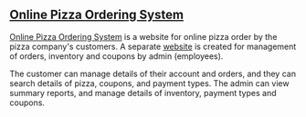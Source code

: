 ## [Online Pizza Ordering System](https://annmeldo31.github.io/onlinePizzaOrderingSystem/)
[Online Pizza Ordering System](https://annmeldo31.github.io/onlinePizzaOrderingSystem/orderWeb/index.html) is a website for online pizza order by the pizza company's customers. 
A separate [website](https://annmeldo31.github.io/onlinePizzaOrderingSystem/adminWeb/adminIndex.html) is created for management of orders, inventory and coupons by admin (employees).

The customer can manage details of their account and orders, and they can search details of pizza, coupons, and payment types. 
The admin can view summary reports, and manage details of inventory, payment types and coupons.
